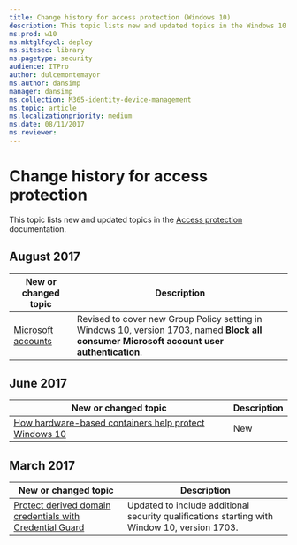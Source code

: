 ```yaml
---
title: Change history for access protection (Windows 10)
description: This topic lists new and updated topics in the Windows 10 access protection documentation for Windows 10 and Windows 10 Mobile.
ms.prod: w10
ms.mktglfcycl: deploy
ms.sitesec: library
ms.pagetype: security
audience: ITPro
author: dulcemontemayor
ms.author: dansimp
manager: dansimp
ms.collection: M365-identity-device-management
ms.topic: article
ms.localizationpriority: medium
ms.date: 08/11/2017
ms.reviewer: 
---
```


# Change history for access protection
This topic lists new and updated topics in the [Access protection](index.md) documentation.

## August 2017
|New or changed topic |Description |
|---------------------|------------|
|[Microsoft accounts](access-control/microsoft-accounts.md) |Revised to cover new Group Policy setting in Windows 10, version 1703, named **Block all consumer Microsoft account user authentication**.|

## June 2017
|New or changed topic |Description |
|---------------------|------------|
|[How hardware-based containers help protect Windows 10](how-hardware-based-containers-help-protect-windows.md) | New | 


## March 2017
|New or changed topic |Description |
|---------------------|------------|
|[Protect derived domain credentials with Credential Guard](credential-guard/credential-guard.md) |Updated to include additional security qualifications starting with Window 10, version 1703.|
